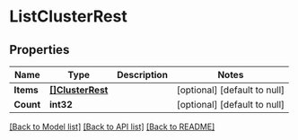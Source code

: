 # ListClusterRest

## Properties
Name | Type | Description | Notes
------------ | ------------- | ------------- | -------------
**Items** | [**[]ClusterRest**](ClusterRest.md) |  | [optional] [default to null]
**Count** | **int32** |  | [optional] [default to null]

[[Back to Model list]](../README.md#documentation-for-models) [[Back to API list]](../README.md#documentation-for-api-endpoints) [[Back to README]](../README.md)

